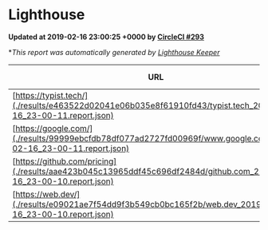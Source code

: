 
# Lighthouse

**Updated at 2019-02-16 23:00:25 +0000 by [CircleCI #293](https://circleci.com/gh/ItinerisLtd/lighthouse-keeper-example/293)**

**This report was automatically generated by [Lighthouse Keeper](https://github.com/itinerisltd/lighthouse-keeper)*

| URL | Performance | Accessibility | Best Practices | SEO | PWA | Updated At |
| --- | --- | --- | --- | --- | --- | --- |
| [https://typist.tech/](./results/e463522d02041e06b035e8f61910fd43/typist.tech_2019-02-16_23-00-11.report.json) | 0.97 | 0.8 | 0.71 | 1 | 0.58 | 2019-02-16T23:00:11.580Z |
| [https://google.com/](./results/99999ebcfdb78df077ad2727fd00969f/www.google.com_2019-02-16_23-00-11.report.json) | 0.95 | 0.71 | 0.93 | 0.8 | 0.58 | 2019-02-16T23:00:11.697Z |
| [https://github.com/pricing](./results/aae423b045c13965ddf45c696df2484d/github.com_2019-02-16_23-00-10.report.json) | 0.65 | 0.89 | 0.93 | 0.9 | 0.58 | 2019-02-16T23:00:10.636Z |
| [https://web.dev/](./results/e09021ae7f54dd9f3b549cb0bc165f2b/web.dev_2019-02-16_23-00-10.report.json) | 0.92 | 0.93 | 1 | 0.91 | 1 | 2019-02-16T23:00:10.685Z |
